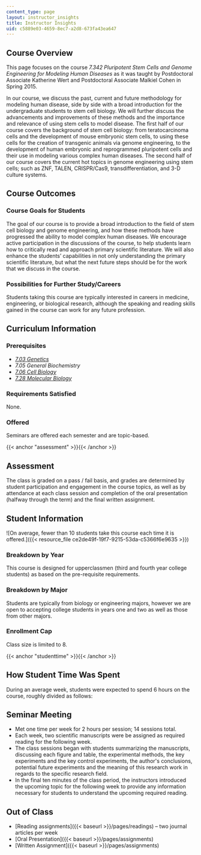 ```yaml
---
content_type: page
layout: instructor_insights
title: Instructor Insights
uid: c5889e03-4659-8ec7-a2d8-673fa43ea647
---
```


Course Overview
---------------

This page focuses on the course _7.342 Pluripotent Stem Cells and Genome Engineering for Modeling Human Diseases_ as it was taught by Postdoctoral Associate Katherine Wert and Postdoctoral Associate Malkiel Cohen in Spring 2015.

In our course, we discuss the past, current and future methodology for modeling human disease, side by side with a broad introduction for the undergraduate students to stem cell biology. We will further discuss the advancements and improvements of these methods and the importance and relevance of using stem cells to model disease. The first half of our course covers the background of stem cell biology: from teratocarcinoma cells and the development of mouse embryonic stem cells, to using these cells for the creation of transgenic animals via genome engineering, to the development of human embryonic and reprogrammed pluripotent cells and their use in modeling various complex human diseases. The second half of our course covers the current hot topics in genome engineering using stem cells; such as ZNF, TALEN, CRISPR/Cas9, transdifferentiation, and 3-D culture systems.

Course Outcomes
---------------

### Course Goals for Students

The goal of our course is to provide a broad introduction to the field of stem cell biology and genome engineering, and how these methods have progressed the ability to model complex human diseases. We encourage active participation in the discussions of the course, to help students learn how to critically read and approach primary scientific literature. We will also enhance the students’ capabilities in not only understanding the primary scientific literature, but what the next future steps should be for the work that we discuss in the course.

### Possibilities for Further Study/Careers

Students taking this course are typically interested in careers in medicine, engineering, or biological research, although the speaking and reading skills gained in the course can work for any future profession.

Curriculum Information
----------------------

### Prerequisites

*   [_7.03 Genetics_](/courses/7-03-genetics-fall-2004/)
*   _7.05 General Biochemistry_
*   [_7.06 Cell Biology_](/courses/7-06-cell-biology-spring-2007/)
*   [_7.28 Molecular Biology_](/courses/7-28-molecular-biology-spring-2005/)

### Requirements Satisfied

None.

### Offered

Seminars are offered each semester and are topic-based.

{{< anchor "assessment" >}}{{< /anchor >}}

Assessment
----------

The class is graded on a pass / fail basis, and grades are determined by student participation and engagement in the course topics, as well as by attendance at each class session and completion of the oral presentation (halfway through the term) and the final written assignment.

Student Information
-------------------

![On average, fewer than 10 students take this course each time it is offered.]({{< resource_file ce2de49f-19f7-9215-53da-c5366f6e9635 >}})

### Breakdown by Year

This course is designed for upperclassmen (third and fourth year college students) as based on the pre-requisite requirements.

### Breakdown by Major

Students are typically from biology or engineering majors, however we are open to accepting college students in years one and two as well as those from other majors.

### Enrollment Cap

Class size is limited to 8.

{{< anchor "studenttime" >}}{{< /anchor >}}

How Student Time Was Spent
--------------------------

During an average week, students were expected to spend 6 hours on the course, roughly divided as follows:

Seminar Meeting
---------------

*   Met one time per week for 2 hours per session; 14 sessions total.
*   Each week, two scientific manuscripts were be assigned as required reading for the following week.
*   The class sessions began with students summarizing the manuscripts, discussing each figure and table, the experimental methods, the key experiments and the key control experiments, the author's conclusions, potential future experiments and the meaning of this research work in regards to the specific research field.
*   In the final ten minutes of the class period, the instructors introduced the upcoming topic for the following week to provide any information necessary for students to understand the upcoming required reading.

Out of Class
------------

*   [Reading assignments]({{< baseurl >}}/pages/readings) – two journal articles per week
*   [Oral Presentation]({{< baseurl >}}/pages/assignments)
*   [Written Assignment]({{< baseurl >}}/pages/assignments)